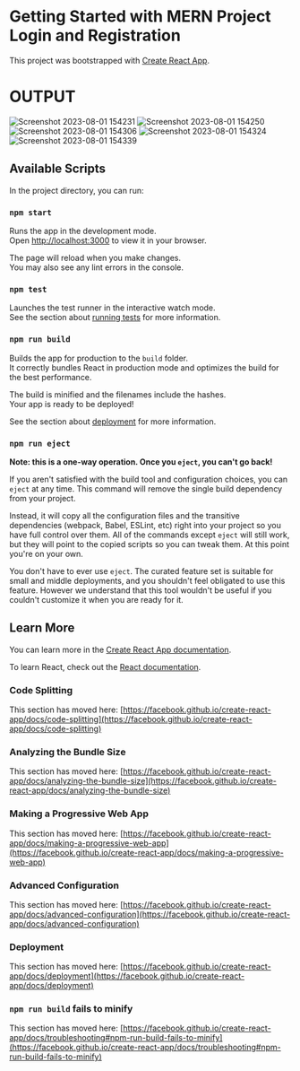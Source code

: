 
# Getting Started with MERN Project Login and Registration

This project was bootstrapped with [Create React App](https://github.com/facebook/create-react-app).
# OUTPUT

![Screenshot 2023-08-01 154231](https://github.com/Abhishekh-Dubey/MERN-Project/assets/110678374/362892af-3818-4f8e-be1f-9da512bb903e)
![Screenshot 2023-08-01 154250](https://github.com/Abhishekh-Dubey/MERN-Project/assets/110678374/054a44d5-7cb8-4462-81f5-6db48e021450)
![Screenshot 2023-08-01 154306](https://github.com/Abhishekh-Dubey/MERN-Project/assets/110678374/20eb5779-ec37-4ca4-b6ff-89f82cb91983)
![Screenshot 2023-08-01 154324](https://github.com/Abhishekh-Dubey/MERN-Project/assets/110678374/4d27fecf-5890-46a4-b180-deb21dc4604b)
![Screenshot 2023-08-01 154339](https://github.com/Abhishekh-Dubey/MERN-Project/assets/110678374/3e235b9e-3d36-4f14-b471-1278efb3a097)

## Available Scripts



In the project directory, you can run:

### `npm start`

Runs the app in the development mode.\
Open [http://localhost:3000](http://localhost:3000) to view it in your browser.

The page will reload when you make changes.\
You may also see any lint errors in the console.

### `npm test`

Launches the test runner in the interactive watch mode.\
See the section about [running tests](https://facebook.github.io/create-react-app/docs/running-tests) for more information.

### `npm run build`

Builds the app for production to the `build` folder.\
It correctly bundles React in production mode and optimizes the build for the best performance.

The build is minified and the filenames include the hashes.\
Your app is ready to be deployed!

See the section about [deployment](https://facebook.github.io/create-react-app/docs/deployment) for more information.

### `npm run eject`

**Note: this is a one-way operation. Once you `eject`, you can't go back!**

If you aren't satisfied with the build tool and configuration choices, you can `eject` at any time. This command will remove the single build dependency from your project.

Instead, it will copy all the configuration files and the transitive dependencies (webpack, Babel, ESLint, etc) right into your project so you have full control over them. All of the commands except `eject` will still work, but they will point to the copied scripts so you can tweak them. At this point you're on your own.

You don't have to ever use `eject`. The curated feature set is suitable for small and middle deployments, and you shouldn't feel obligated to use this feature. However we understand that this tool wouldn't be useful if you couldn't customize it when you are ready for it.

## Learn More

You can learn more in the [Create React App documentation](https://facebook.github.io/create-react-app/docs/getting-started).

To learn React, check out the [React documentation](https://reactjs.org/).

### Code Splitting

This section has moved here: [https://facebook.github.io/create-react-app/docs/code-splitting](https://facebook.github.io/create-react-app/docs/code-splitting)

### Analyzing the Bundle Size

This section has moved here: [https://facebook.github.io/create-react-app/docs/analyzing-the-bundle-size](https://facebook.github.io/create-react-app/docs/analyzing-the-bundle-size)

### Making a Progressive Web App

This section has moved here: [https://facebook.github.io/create-react-app/docs/making-a-progressive-web-app](https://facebook.github.io/create-react-app/docs/making-a-progressive-web-app)

### Advanced Configuration

This section has moved here: [https://facebook.github.io/create-react-app/docs/advanced-configuration](https://facebook.github.io/create-react-app/docs/advanced-configuration)

### Deployment

This section has moved here: [https://facebook.github.io/create-react-app/docs/deployment](https://facebook.github.io/create-react-app/docs/deployment)

### `npm run build` fails to minify

This section has moved here: [https://facebook.github.io/create-react-app/docs/troubleshooting#npm-run-build-fails-to-minify](https://facebook.github.io/create-react-app/docs/troubleshooting#npm-run-build-fails-to-minify)
